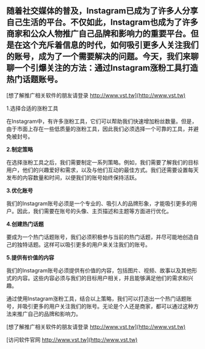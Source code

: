 ## **随着社交媒体的普及，Instagram已成为了许多人分享自己生活的平台。不仅如此，Instagram也成为了许多商家和公众人物推广自己品牌和影响力的重要平台。但是在这个充斥着信息的时代，如何吸引更多人关注我们的账号，成为了一个需要解决的问题。今天，我们来聊聊一个引爆关注的方法：通过Instagram涨粉工具打造热门话题账号。**

[想了解推广相关软件的朋友请登录 http://www.vst.tw](http://www.vst.tw)

1.选择合适的涨粉工具

在Instagram中，有许多涨粉工具，它们可以帮助我们快速增加粉丝数量。但是，由于市面上存在一些低质量的涨粉工具，因此我们必须选择一个可靠的工具，并避免被封号。

**2.制定策略**

在选择涨粉工具之后，我们需要制定一系列策略。例如，我们需要了解我们的目标用户，他们的兴趣爱好和需求，以及与他们互动的最佳方式。我们还需要设置每天发布的内容数量和时间，以便我们的账号始终保持活跃。

**3.优化账号**

我们的Instagram账号必须是一个专业的、吸引人的品牌形象，才能吸引更多的用户。因此，我们需要在账号的头像、主页描述和主题等方面进行优化。

**4.创建热门话题**

要成为一个热门话题账号，我们必须积极参与当前的热门话题，并尽可能地创造自己的独特话题。这样可以吸引更多的用户来关注我们的账号。

**5.提供有价值的内容**

我们的Instagram账号必须提供有价值的内容，包括图片、视频、故事以及其他形式的内容。这些内容必须与我们的目标用户相关，并且能够满足他们的需求和兴趣。

通过使用Instagram涨粉工具，结合以上策略，我们可以打造出一个热门话题账号，并吸引更多的用户关注我们的账号。无论是个人还是商家，都可以通过这种方法来推广自己的品牌和影响力。

[想了解推广相关软件的朋友请登录 http://www.vst.tw](http://www.vst.tw)


[访问软件官网 http://www.vst.tw](http://www.vst.tw)
